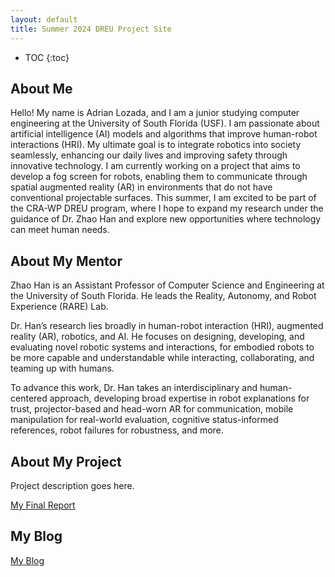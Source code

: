 ```yaml
---
layout: default
title: Summer 2024 DREU Project Site
---
```


* TOC
{:toc}

## About Me

Hello! My name is Adrian Lozada, and I am a junior studying computer engineering at the University of South Florida (USF). I am passionate about artificial intelligence (AI) models and algorithms that improve human-robot interactions (HRI). My ultimate goal is to integrate robotics into society seamlessly, enhancing our daily lives and improving safety through innovative technology.
I am currently working on a project that aims to develop a fog screen for robots, enabling them to communicate through spatial augmented reality (AR) in environments that do not have conventional projectable surfaces. This summer, I am excited to be part of the CRA-WP DREU program, where I hope to expand my research under the guidance of Dr. Zhao Han and explore new opportunities where technology can meet human needs.

## About My Mentor

Zhao Han is an Assistant Professor of Computer Science and Engineering at the University of South Florida. He leads the Reality, Autonomy, and Robot Experience (RARE) Lab.

Dr. Han’s research lies broadly in human-robot interaction (HRI), augmented reality (AR), robotics, and AI. He focuses on designing, developing, and evaluating novel robotic systems and interactions, for embodied robots to be more capable and understandable while interacting, collaborating, and teaming up with humans.

To advance this work, Dr. Han takes an interdisciplinary and human-centered approach, developing broad expertise in robot explanations for trust, projector-based and head-worn AR for communication, mobile manipulation for real-world evaluation, cognitive status-informed references, robot failures for robustness, and more.


## About My Project

Project description goes here.

[My Final Report](files/finalreport.pdf)

## My Blog

[My Blog](blog.html)
